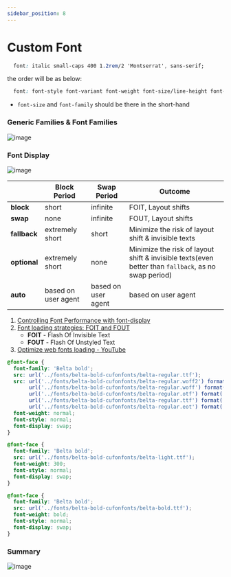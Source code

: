 ```yaml
---
sidebar_position: 8
---
```


# Custom Font

```css
  font: italic small-caps 400 1.2rem/2 'Montserrat', sans-serif;
```
the order will be as below:

```css
  font: font-style font-variant font-weight font-size/line-height font-family; 
```

* `font-size` and `font-family` should be there in the short-hand

### Generic Families & Font Families

![image](https://github.com/actionanand/css-uhost/assets/46064269/3a056466-7b0e-4b84-8e46-db0ef211f587)

### Font Display

![image](https://github.com/actionanand/css-uhost/assets/46064269/6803a4ef-74cc-4686-bf84-75e935522d9f)

|              | **Block Period**    | **Swap Period**     | **Outcome**                                                                                         |
|--------------|---------------------|---------------------|-----------------------------------------------------------------------------------------------------|
| **block**    | short               | infinite            | FOIT, Layout shifts                                                                                 |
| **swap**     | none                | infinite            | FOUT, Layout shifts                                                                                 |
| **fallback** | extremely short     | short               | Minimize the risk of layout shift & invisible texts                                                 |
| **optional** | extremely short     | none                | Minimize the risk of layout shift & invisible texts(even better than `fallback`, as no swap period) |
| **auto**     | based on user agent | based on user agent | based on user agent                                                                                 |


1. [Controlling Font Performance with font-display](https://developer.chrome.com/blog/font-display)
2. [Font loading strategies: FOIT and FOUT](https://dev.to/ibn_abubakre/font-loading-strategies-foit-and-fout-393b)
    - **FOIT** - Flash Of Invisible Text
    - **FOUT** - Flash Of Unstyled Text
3. [Optimize web fonts loading - YouTube](https://www.youtube.com/watch?v=wnpMeYARV4g)


```css
@font-face {
  font-family: 'Belta bold';
  src: url('../fonts/belta-bold-cufonfonts/belta-regular.ttf');
  src: url('../fonts/belta-bold-cufonfonts/belta-regular.woff2') format('woff2'),
       url('../fonts/belta-bold-cufonfonts/belta-regular.woff') format('woff'),
       url('../fonts/belta-bold-cufonfonts/belta-regular.otf') format('opentype'),
       url('../fonts/belta-bold-cufonfonts/belta-regular.ttf') format('truetype'),
       url('../fonts/belta-bold-cufonfonts/belta-regular.eot') format('embedded-opentype');
  font-weight: normal;
  font-style: normal;
  font-display: swap;
}

@font-face {
  font-family: 'Belta bold';
  src: url('../fonts/belta-bold-cufonfonts/belta-light.ttf');
  font-weight: 300;
  font-style: normal;
  font-display: swap;
}

@font-face {
  font-family: 'Belta bold';
  src: url('../fonts/belta-bold-cufonfonts/belta-bold.ttf');
  font-weight: bold;
  font-style: normal;
  font-display: swap;
}
```

### Summary

![image](https://github.com/actionanand/css-uhost/assets/46064269/74c29804-e812-47ac-b5c8-17450bc1ca9a)
